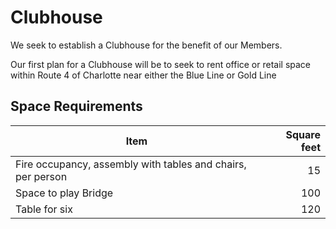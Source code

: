 # Clubhouse

We seek to establish a Clubhouse for the benefit of our Members.

Our first plan for a Clubhouse will be to seek to rent office or retail space
within Route 4 of Charlotte
near either the Blue Line or Gold Line

## Space Requirements

| Item | Square feet |
|------|------------:|
| Fire occupancy, assembly with tables and chairs, per person | 15 |
| Space to play Bridge | 100 |
| Table for six | 120 |
